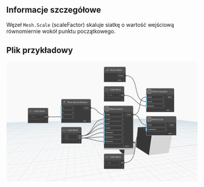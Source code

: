 ## Informacje szczegółowe
Węzeł `Mesh.Scale` (scaleFactor) skaluje siatkę o wartość wejściową równomiernie wokół punktu początkowego.

## Plik przykładowy

![Example](./Autodesk.DesignScript.Geometry.Mesh.Scale(mesh.scaleFactor)_img.jpg)
